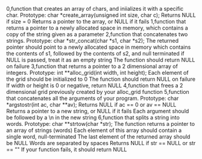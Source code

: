 0,function that creates an array of chars, and iniializes it with a specific char.
	Prototype: char *create_array(unsigned int size, char c);
	Returns NULL if size = 0
	Returns a pointer to the array, or NULL if it fails
1,function that returns a pointer to a newly allocated space in memory, which contains a copy of the string given as a parameter
2,function that concatenates two strings.
	Prototype: char *str_concat(char *s1, char *s2);
	The returned pointer should point to a newly allocated space in memory which contains the contents of s1, followed by the contents of s2, and null terminated
	if NULL is passed, treat it as an empty string
	The function should return NULL on failure
3,function that returns a pointer to a 2 dimensional array of integers.
	Prototype: int **alloc_grid(int width, int height);
	Each element of the grid should be initialized to 0
	The function should return NULL on failure
	If width or height is 0 or negative, return NULL
4,function that frees a 2 dimensional grid previously created by your alloc_grid function
5,function that concatenates all the arguments of your program.
	Prototype: char *argstostr(int ac, char **av);
	Returns NULL if ac == 0 or av == NULL
	Returns a pointer to a new string, or NULL if it fails
	Each argument should be followed by a \n in the new string
6,function that splits a string into words.
	Prototype: char **strtow(char *str);
	The function returns a pointer to an array of strings (words)
	Each element of this array should contain a single word, null-terminated
	The last element of the returned array should be NULL
	Words are separated by spaces
	Returns NULL if str == NULL or str == ""
	If your function fails, it should return NULL
